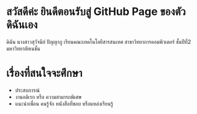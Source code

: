 # สวัสดีค่ะ ยินดีตอนรับสู่ GitHub Page ของตัวดิฉันเอง
 ดิฉัน นางสาวสุวัจนีย์     ปัญญาภู
 เรียนคณะเทคโนโลยีสารสนเทศ 
 สาขาวิทยาการคอมพิวเตอร์ 
 ชั้นปีที่2 มหาวิทยาลัยเนชั่น

# เรื่องที่สนใจจะศึกษา


- ประสบการณ์
- งานอดิเรก หรือ ความสามารถพิเศษ
- แนะนำเพื่อน คนรู้จัก หนังสือที่ชอบ หรือแหล่งเรียนรู้

